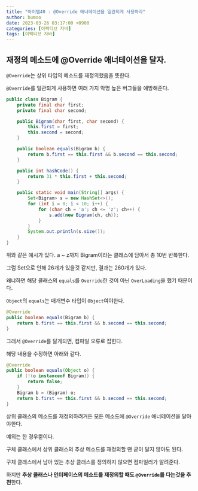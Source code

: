 ```yaml
---
title: "아이템40 : @Override 애너테이션을 일관되게 사용하라"
author: bumoo
date: 2023-03-26 03:17:00 +0900
categories: [이펙티브 자바]
tags: [이펙티브 자바]
---
```


## 재정의 메소드에 @Override 애너테이션을 달자.

`@Override`는 상위 타입의 메소드를 재정의했음을 뜻한다.

`@Override`를 일관되게 사용하면 여러 가지 악명 높은 버그들을 예방해준다.

```java
public class Bigram {
    private final char first;
    private final char second;

    public Bigram(char first, char second) {
        this.first = first;
        this.second = second;
    }

    public boolean equals(Bigram b) {
        return b.first == this.first && b.second == this.second;
    }

    public int hashCode() {
        return 31 * this.first + this.second;
    }

    public static void main(String[] args) {
        Set<Bigram> s = new HashSet<>();
        for (int i = 0; i < 10; i++) {
            for (char ch = 'a'; ch <= 'z'; ch++) {
                s.add(new Bigram(ch, ch));
            }
        }
        System.out.println(s.size());
    }
}
```

위와 같은 예시가 있다. a ~ z까지 Bigram이라는 클래스에 담아서 총 10번 반복한다.

그럼 Set으로 인해 26개가 있을것 같지만, 결과는 260개가 있다.

왜냐하면 해당 클래스의 `equals`를 `Override`한 것이 아닌 `OverLoading`을 했기 때문이다.

`Object`의 `equals`는 매개변수 타입이 `Object`여야한다.

```java
@Override
public boolean equals(Bigram b) {
    return b.first == this.first && b.second == this.second;
}
```

그래서 `@Override`를 달게되면, 컴파일 오류로 잡힌다.

해당 내용을 수정하면 아래와 같다.

```java
@Override
public boolean equals(Object o) {
    if (!(o instanceof Bigram)) {
        return false;
    }
    Bigram b = (Bigram) o;
    return b.first == this.first && b.second == this.second;
}
```

상위 클래스의 메소드를 재정의하려거든 모든 메소드에 `@Override` 애너테이션을 달아야한다.

예외는 한 경우뿐이다.

구체 클래스에서 상위 클래스의 추상 메소드를 재정의할 땐 굳이 달지 않아도 된다.

구체 클래스에서 남아 있는 추상 클래스를 정의하지 않으면 컴파일러가 알려준다.

하지만 **추상 클래스나 인터페이스의 메소드를 재정의할 때도 `@Override`를 다는것을 추천**한다.
